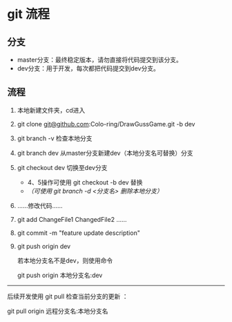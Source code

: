 # git 流程

## 分支

- master分支：最终稳定版本，请勿直接将代码提交到该分支。
- dev分支：用于开发，每次都把代码提交到dev分支。

## 流程

1. 本地新建文件夹，cd进入

2. git clone git@github.com:Colo-ring/DrawGussGame.git -b dev

3. git branch -v 检查本地分支

4. git branch dev  从master分支新建dev（本地分支名可替换）分支

5. git checkout dev 切换至dev分支

   - 4、5操作可使用 git checkout -b dev 替换
   - *（可使用 git branch -d <分支名> 删除本地分支）*

6. ……修改代码……

7. git add ChangeFile1 ChangedFile2 ……

8. git commit -m "feature update description"

9. git push origin dev

   若本地分支名不是dev，则使用命令

   git push origin 本地分支名:dev

---

后续开发使用 git pull 检查当前分支的更新 ：

git pull origin 远程分支名:本地分支名

